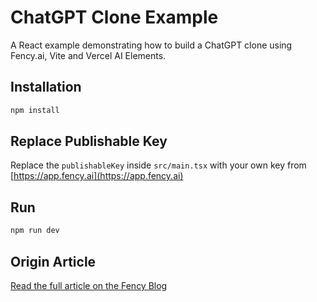 # ChatGPT Clone Example

A React example demonstrating how to build a ChatGPT clone using Fency.ai, Vite and Vercel AI Elements.

## Installation

```bash
npm install
```

## Replace Publishable Key
Replace the `publishableKey` inside `src/main.tsx` with your own key from [https://app.fency.ai](https://app.fency.ai)

## Run

```bash
npm run dev
```


## Origin Article

[Read the full article on the Fency Blog](https://www.fency.ai/blog/chatgpt-clone)
